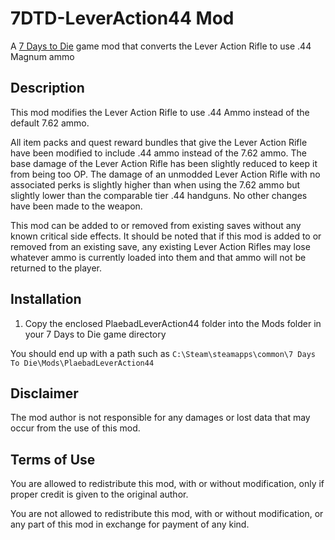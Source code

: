 # 7DTD-LeverAction44 Mod
A [7 Days to Die](https://7daystodie.com/) game mod that converts the Lever Action Rifle to use .44 Magnum ammo

## Description
This mod modifies the Lever Action Rifle to use .44 Ammo instead of the default 7.62 ammo.

All item packs and quest reward bundles that give the Lever Action Rifle have
been modified to include .44 ammo instead of the 7.62 ammo.
The base damage of the Lever Action Rifle has been slightly reduced to keep it
from being too OP. The damage of an unmodded Lever Action Rifle with no associated
perks is slightly higher than when using the 7.62 ammo but slightly lower than the
comparable tier .44 handguns. No other changes have been made to the weapon.

This mod can be added to or removed from existing saves without any known critical
side effects.  It should be noted that if this mod is added to or removed from an
existing save, any existing Lever Action Rifles may lose whatever ammo is currently
loaded into them and that ammo will not be returned to the player.

## Installation
1) Copy the enclosed PlaebadLeverAction44 folder into the Mods folder in your 7 Days to Die game directory

You should end up with a path such as ```C:\Steam\steamapps\common\7 Days To Die\Mods\PlaebadLeverAction44```

## Disclaimer
The mod author is not responsible for any damages or lost data that may occur from
the use of this mod.

## Terms of Use
You are allowed to redistribute this mod, with or without modification, only if
proper credit is given to the original author.

You are not allowed to redistribute this mod, with or without modification, or any
part of this mod in exchange for payment of any kind.